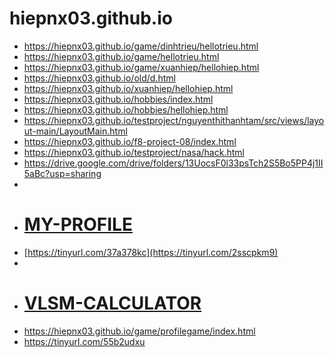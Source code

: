 # hiepnx03.github.io 
- https://hiepnx03.github.io/game/dinhtrieu/hellotrieu.html
- https://hiepnx03.github.io/game/hellotrieu.html
- https://hiepnx03.github.io/game/xuanhiep/hellohiep.html
- https://hiepnx03.github.io/old/d.html
- https://hiepnx03.github.io/xuanhiep/hellohiep.html
- https://hiepnx03.github.io/hobbies/index.html
- https://hiepnx03.github.io/hobbies/hellohiep.html
- https://hiepnx03.github.io/testproject/nguyenthithanhtam/src/views/layout-main/LayoutMain.html
- https://hiepnx03.github.io/f8-project-08/index.html
- https://hiepnx03.github.io/testproject/nasa/hack.html
- https://drive.google.com/drive/folders/13UocsF0l33psTch2S5Bo5PP4j1II5aBc?usp=sharing
- 
- # [MY-PROFILE](https://hiepnx03.github.io/MY-PROFILE/index.html)
- [https://tinyurl.com/37a378kc](https://tinyurl.com/2sscpkm9)
-
- # [VLSM-CALCULATOR](https://hiepnx03.github.io/2024-10-VLSM-Calculator-JavaScript/)
- https://hiepnx03.github.io/game/profilegame/index.html
- https://tinyurl.com/55b2udxu

